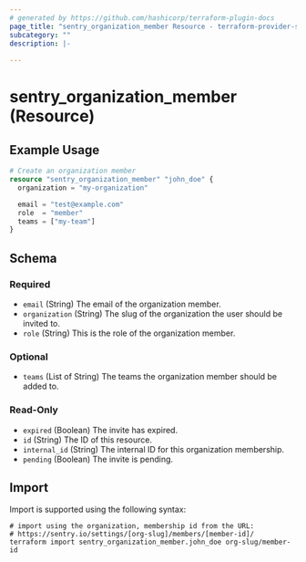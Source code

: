 ```yaml
---
# generated by https://github.com/hashicorp/terraform-plugin-docs
page_title: "sentry_organization_member Resource - terraform-provider-sentry"
subcategory: ""
description: |-
  
---
```


# sentry_organization_member (Resource)



## Example Usage

```terraform
# Create an organization member
resource "sentry_organization_member" "john_doe" {
  organization = "my-organization"

  email = "test@example.com"
  role  = "member"
  teams = ["my-team"]
}
```

<!-- schema generated by tfplugindocs -->
## Schema

### Required

- `email` (String) The email of the organization member.
- `organization` (String) The slug of the organization the user should be invited to.
- `role` (String) This is the role of the organization member.

### Optional

- `teams` (List of String) The teams the organization member should be added to.

### Read-Only

- `expired` (Boolean) The invite has expired.
- `id` (String) The ID of this resource.
- `internal_id` (String) The internal ID for this organization membership.
- `pending` (Boolean) The invite is pending.

## Import

Import is supported using the following syntax:

```shell
# import using the organization, membership id from the URL:
# https://sentry.io/settings/[org-slug]/members/[member-id]/
terraform import sentry_organization_member.john_doe org-slug/member-id
```
